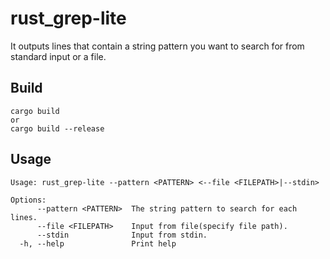 # rust_grep-lite
It outputs lines that contain a string pattern you want to search for from standard input or a file.
## Build
```
cargo build
or
cargo build --release
```
## Usage
```
Usage: rust_grep-lite --pattern <PATTERN> <--file <FILEPATH>|--stdin>

Options:
      --pattern <PATTERN>  The string pattern to search for each lines.
      --file <FILEPATH>    Input from file(specify file path).
      --stdin              Input from stdin.
  -h, --help               Print help
```